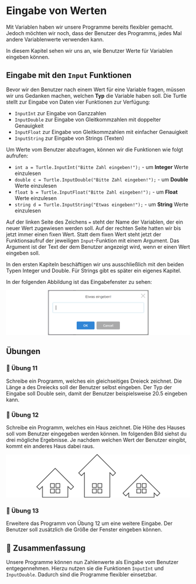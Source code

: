 # Eingabe von Werten

Mit Variablen haben wir unsere Programme bereits flexibler gemacht.
Jedoch möchten wir noch, dass der Benutzer des Programms,
jedes Mal andere Variablenwerte verwenden kann.

In diesem Kapitel sehen wir uns an, wie Benutzer Werte für Variablen eingeben können.

## Eingabe mit den `Input` Funktionen

Bevor wir den Benutzer nach einem Wert für eine Variable fragen, müssen wir uns
Gedanken machen, welchen **Typ** die Variable haben soll.
Die Turtle stellt zur Eingabe von Daten vier Funktionen zur Verfügung:

* `InputInt` zur Eingabe von Ganzzahlen
* `InputDouble` zur Eingabe von Gleitkommzahlen mit doppelter Genauigkeit
* `InputFloat` zur Eingabe von Gleitkommzahlen mit einfacher Genauigkeit
* `InputString` zur Eingabe von Strings (Texten)

Um Werte vom Benutzer abzufragen, können wir die Funktionen wie folgt aufrufen:

+ `int a = Turtle.InputInt("Bitte Zahl eingeben!");` - um **Integer** Werte einzulesen
+ `double c = Turtle.InputDouble("Bitte Zahl eingeben!");` - um **Double** Werte einzulesen
+ `float b = Turtle.InputFloat("Bitte Zahl eingeben!");` - um **Float** Werte einzulesen
+ `string d = Turtle.InputString("Etwas eingeben!");` - um **String** Werte einzulesen

Auf der linken Seite des Zeichens `=` steht der Name der Variablen,
der ein neuer Wert zugewiesen werden soll.
Auf der rechten Seite hatten wir bis jetzt immer einen fixen Wert.
Statt dem fixen Wert steht jetzt der Funktionsaufruf der jeweiligen `Input`-Funktion mit einem Argument.
Das Argument ist der Text der dem Benutzer angezeigt wird,
wenn er einen Wert eingeben soll.


In den ersten Kapiteln beschäftigen wir uns ausschließlich mit den beiden
Typen Integer und Double. Für Strings gibt es später ein eigenes Kapitel.

In der folgenden Abbildung ist das Eingabefenster zu sehen:

![Eingabe eines Werts](./images/input.png)



## Übungen


### 📝 Übung 11

Schreibe ein Programm, welches ein gleichseitiges Dreieck zeichnet.
Die Länge a des Dreiecks soll der Benutzer selbst eingeben.
Der Typ der Eingabe soll Double sein, damit der Benutzer beispielsweise 20.5 
eingeben kann.

### 📝 Übung 12

Schreibe ein Programm, welches ein Haus zeichnet.
Die Höhe des Hauses soll vom Benutzer eingegeben werden können.
Im folgenden Bild siehst du drei mögliche Ergebnisse.
Je nachdem welchen Wert der Benutzer eingibt, kommt ein anderes Haus dabei raus.

![Haus mit verschiedenen Höhen](./images/house.png)

### 📝 Übung 13

Erweitere das Programm von Übung 12 um eine weitere Eingabe.
Der Benutzer soll zusätzlich die Größe der Fenster eingeben können.

## 🧭 Zusammenfassung

Unsere Programme können nun Zahlenwerte als Eingabe vom Benutzer entgegennehmen.
Hierzu nutzen sie die Funktionen `InputInt` und `InputDouble`.
Dadurch sind die Programme flexibler einsetzbar.































